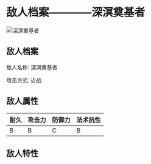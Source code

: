 # 敌人档案————深溟奠基者

![深溟奠基者](./eneIcons/深溟奠基者.png)

## 敌人档案

敌人名称: 深溟奠基者

攻击方式: 近战

## 敌人属性

| 耐久      | 攻击力  | 防御力 | 法术抗性 |
|---------|------|-----|------|
| B | B | C | B |

## 敌人特性
> 
